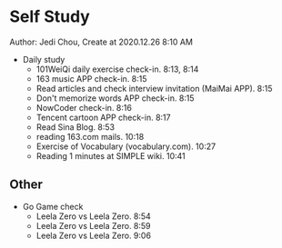 # Self Study

Author: Jedi Chou, Create at 2020.12.26 8:10 AM

* Daily study
  * 101WeiQi daily exercise check-in. 8:13, 8:14
  * 163 music APP check-in. 8:15
  * Read articles and check interview invitation (MaiMai APP). 8:15
  * Don't memorize words APP check-in. 8:15
  * NowCoder check-in. 8:16
  * Tencent cartoon APP check-in. 8:17
  * Read Sina Blog. 8:53
  * reading 163.com mails. 10:18
  * Exercise of Vocabulary (vocabulary.com). 10:27
  * Reading 1 minutes at SIMPLE wiki. 10:41

## Other

* Go Game check
  * Leela Zero vs Leela Zero. 8:54
  * Leela Zero vs Leela Zero. 8:59
  * Leela Zero vs Leela Zero. 9:06
